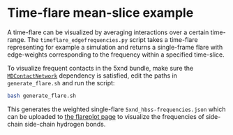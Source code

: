 # Time-flare mean-slice example

A time-flare can be visualized by averaging interactions over a certain time-range. The `timeflare_edgefrequencies.py` script takes a time-flare representing for example a simulation and returns a single-frame flare with edge-weights corresponding to the frequency within a specified time-slice.

To visualize frequent contacts in the 5xnd bundle, make sure the [`MDContactNetwork`](https://github.com/akma327/MDContactNetworks) dependency is satisfied, edit the paths in `generate_flare.sh` and run the script:
```bash
bash generate_flare.sh
```
This generates the weighted single-flare `5xnd_hbss-frequencies.json` which can be uploaded to [the flareplot page](https://gpcrviz.github.io/flareplot/?p=create) to visualize the frequencies of side-chain side-chain hydrogen bonds. 
